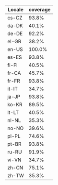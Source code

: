 ﻿| Locale | coverage |
| ------ | -------- |
| cs-CZ | 93.8% |
| da-DK | 40.1% |
| de-DE | 92.2% |
| el-GR | 38.2% |
| en-US | 100.0% |
| es-ES | 93.8% |
| fi-FI | 40.5% |
| fr-CA | 45.7% |
| fr-FR | 93.8% |
| it-IT | 34.7% |
| ja-JP | 93.8% |
| ko-KR | 89.5% |
| lt-LT | 40.5% |
| nl-NL | 35.3% |
| no-NO | 39.6% |
| pl-PL | 74.6% |
| pt-BR | 93.8% |
| ru-RU | 91.9% |
| vi-VN | 34.7% |
| zh-CN | 75.1% |
| zh-TW | 35.3% |

